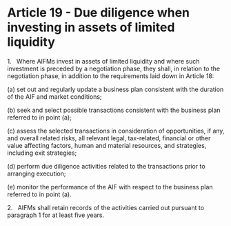 # Article 19 - Due diligence when investing in assets of limited liquidity


1.   Where AIFMs invest in assets of limited liquidity and where such investment is preceded by a negotiation phase, they shall, in relation to the negotiation phase, in addition to the requirements laid down in Article 18:

(a) set out and regularly update a business plan consistent with the duration of the AIF and market conditions;

(b) seek and select possible transactions consistent with the business plan referred to in point (a);

(c) assess the selected transactions in consideration of opportunities, if any, and overall related risks, all relevant legal, tax-related, financial or other value affecting factors, human and material resources, and strategies, including exit strategies;

(d) perform due diligence activities related to the transactions prior to arranging execution;

(e) monitor the performance of the AIF with respect to the business plan referred to in point (a).

2.   AIFMs shall retain records of the activities carried out pursuant to paragraph 1 for at least five years.
